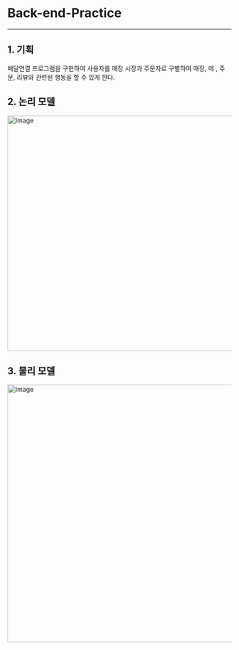 <h1>Back-end-Practice</h1>
<hr>
<h2>1. 기획</h2>
<p>배달연결 프로그램을 구현하여 사용자를 매장 사장과 주문자로 구별하여 매장, 메 , 주문, 리뷰와 관련된 행동을 할 수 있게 한다.</p>
<h2>2. 논리 모델</h2>
<img width="680" height="529" alt="Image" src="https://github.com/user-attachments/assets/44a44094-59aa-4fee-8cd2-fef3265410a0" />
<h2>3. 물리 모델</h2>
<img width="820" height="580" alt="Image" src="https://github.com/user-attachments/assets/becb0444-972d-4c1d-abc7-3d06b0c4bb12" />
